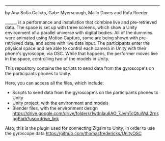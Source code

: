 _______
by Ana Sofia Calixto, Gabe Myerscough, Malin Daves and Rafa Roeder


______ is a performance and installation that combine live and pre-retrieved data. 
The space is set up with three screens, which show a Unity environment of a parallel universe with digital bodies.
All of the dummies were animated using Motion Capture, some are being shown with  pre-retrieved data, and some with live data input.
The participants enter the physical space and are able to control each camera in Unity with their phone's gyroscope, via OSC.
While that happens, the performer moves live in the space, controlling two of the models in Unity.

This repository contains the scripts to send data from the gyroscope's on the participants phones to Unity. 

Here, you can access all the files, which include:
- Scripts to send data from the gyroscope's on the participants phones to Unity
- Unity project, with the environment and models
- Blender files, with the environment design
https://drive.google.com/drive/folders/1wdnlau6AO_7JvmTcQtuWsL2rnspgParh?usp=drive_link

Also, this is the plugin used for connecting Zigsim to Unity, in order to use the gyroscope data
https://github.com/thomasfredericks/UnityOSC 
